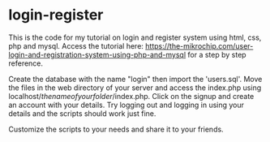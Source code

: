 # login-register
This is the code for my tutorial on login and register system using html, css, php and mysql.
Access the tutorial here: https://the-mikrochip.com/user-login-and-registration-system-using-php-and-mysql for a step by step reference.

Create the database with the name "login" then import the 'users.sql'.
Move the files in the web directory of your server and access the index.php using localhost/$thenameofyourfolder$/index.php.
Click on the signup and create an account with your details.
Try logging out and logging in using your details and the scripts should work just fine.

Customize the scripts to your needs and share it to your friends.
